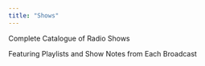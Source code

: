 ```yaml
---
title: "Shows"
---
```

Complete Catalogue of Radio Shows

Featuring Playlists and Show Notes from Each Broadcast

